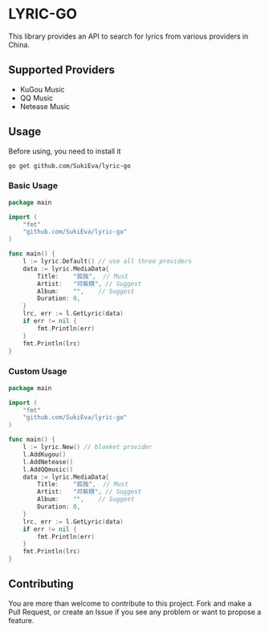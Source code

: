 # LYRIC-GO

This library provides an API to search for lyrics from various providers in China.

## Supported Providers

- KuGou Music
- QQ Music
- Netease Music

## Usage

Before using, you need to install it

```
go get github.com/SukiEva/lyric-go
```

### Basic Usage

```go
package main

import (
	"fmt"
	"github.com/SukiEva/lyric-go"
)

func main() {
	l := lyric.Default() // use all three providers
	data := lyric.MediaData{
		Title:    "孤独",  // Must
		Artist:   "邓紫棋", // Suggest
		Album:    "",    // Suggest
		Duration: 0,
	}
	lrc, err := l.GetLyric(data)
	if err != nil {
		fmt.Println(err)
	}
	fmt.Println(lrc)
}
```

### Custom Usage

```go
package main

import (
	"fmt"
	"github.com/SukiEva/lyric-go"
)

func main() {
	l := lyric.New() // blanket provider
	l.AddKugou()
	l.AddNetease()
	l.AddQQmusic()
	data := lyric.MediaData{
		Title:    "孤独",  // Must
		Artist:   "邓紫棋", // Suggest
		Album:    "",    // Suggest
		Duration: 0,
	}
	lrc, err := l.GetLyric(data)
	if err != nil {
		fmt.Println(err)
	}
	fmt.Println(lrc)
}
```

## Contributing

You are more than welcome to contribute to this project. Fork and make a Pull Request, or create an Issue if you see any problem or want to propose a feature.